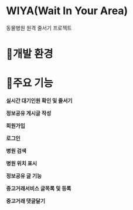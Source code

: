 # WIYA(Wait In Your Area)
동물병원 원격 줄서기 프로젝트

# 🐯개발 환경

# 🐻주요 기능
**실시간 대기인원 확인 및 줄서기**

**정보공유 게시글 작성**

**회원가입**

**로그인**

**병원 검색**

**병원 위치 표시**

**정보공유 글 기능**

**중고거래서비스 글목록 및 등록**

**중고거래 댓글달기**
